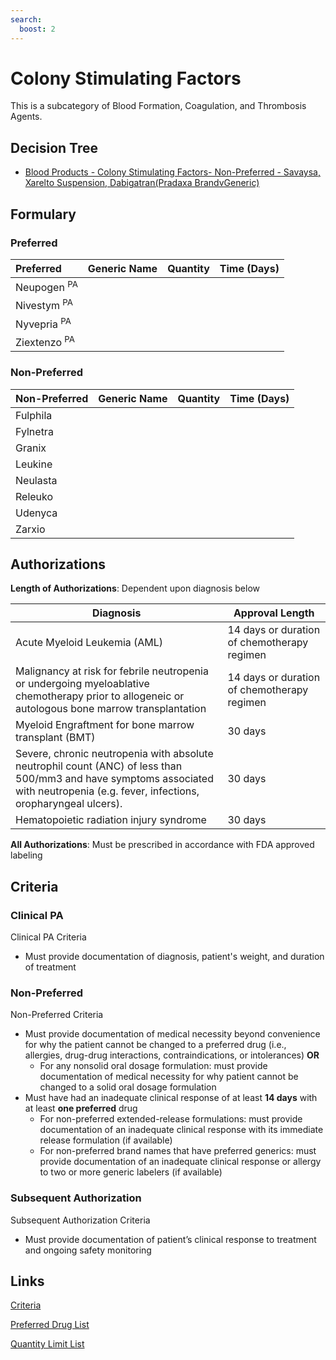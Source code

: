 ```yaml
---
search:
  boost: 2 
---
```


# Colony Stimulating Factors

This is a subcategory of Blood Formation, Coagulation, and Thrombosis Agents.

## Decision Tree

- [Blood Products - Colony Stimulating Factors- Non-Preferred - Savaysa, Xarelto Suspension, Dabigatran(Pradaxa BrandvGeneric)](https://forms.office.com.mcas.ms/pages/designpagev2.aspx?auth_pvr=OrgId&auth_upn=anttwaniqua.greer%40gainwelltechnologies.com&origin=OfficeDotCom&lang=en-US&sessionid=dba554c2-2c78-4f60-bee3-f837172c2546&route=GroupForms&subpage=design&id=nPhjxpvvj0G9PUHkbAzgaN9UYz8EqmlIs3_TYn4TbXBURVNBTjhJQlpPMlE5RFNWV1BSMVFJRDVORCQlQCN0PWcu&topview=Preview)

## Formulary

### Preferred

| Preferred               | Generic Name | Quantity | Time (Days) |
|:------------------------|:-------------|:--------:|:-----------:|
| Neupogen <sup>PA</sup>  |              |          |             |
| Nivestym <sup>PA</sup>  |              |          |             |
| Nyvepria <sup>PA</sup>  |              |          |             |
| Ziextenzo <sup>PA</sup> |              |          |             |

### Non-Preferred

| Non-Preferred | Generic Name | Quantity | Time (Days) |
|:--------------|:-------------|:--------:|:-----------:|
| Fulphila      |              |          |             |
| Fylnetra      |              |          |             |
| Granix        |              |          |             |
| Leukine       |              |          |             |
| Neulasta      |              |          |             |
| Releuko       |              |          |             |
| Udenyca       |              |          |             |
| Zarxio        |              |          |             |

## Authorizations

**Length of Authorizations**: Dependent upon diagnosis below

| Diagnosis                                                                                                                                                                           | Approval Length                             |
|-------------------------------------------------------------------------------------------------------------------------------------------------------------------------------------|---------------------------------------------|
| Acute Myeloid Leukemia (AML)                                                                                                                                                        | 14 days or duration of chemotherapy regimen |
| Malignancy at risk for febrile neutropenia or undergoing myeloablative chemotherapy prior to allogeneic or autologous bone marrow transplantation                                   | 14 days or duration of chemotherapy regimen |
| Myeloid Engraftment for bone marrow transplant (BMT)                                                                                                                                | 30 days                                     |
| Severe, chronic neutropenia with absolute neutrophil count (ANC) of less than 500/mm3 and have symptoms associated with neutropenia (e.g. fever, infections, oropharyngeal ulcers). | 30 days                                     |
| Hematopoietic radiation injury syndrome                                                                                                                                             | 30 days                                     |

**All Authorizations**: Must be prescribed in accordance with FDA approved labeling

## Criteria

### Clinical PA

Clinical PA Criteria

- Must provide documentation of diagnosis, patient's weight, and duration of treatment

### Non-Preferred

Non-Preferred Criteria

-   Must provide documentation of medical necessity beyond convenience for why the patient cannot be changed to a preferred drug (i.e., allergies, drug-drug interactions, contraindications, or intolerances) **OR**
    -   For any nonsolid oral dosage formulation: must provide documentation of medical necessity for why patient cannot be changed to a solid oral dosage formulation
-   Must have had an inadequate clinical response of at least **14 days** with at least **one preferred** drug
    -   For non-preferred extended-release formulations: must provide documentation of an inadequate clinical response with its immediate release formulation (if available)
    -   For non-preferred brand names that have preferred generics: must provide documentation of an inadequate clinical response or allergy to two or more generic labelers (if available)

### Subsequent Authorization

Subsequent Authorization Criteria

-   Must provide documentation of patient’s clinical response to treatment and ongoing safety monitoring

## Links

[Criteria](https://pharmacy.medicaid.ohio.gov/sites/default/files/20230401_UPDL_Criteria%20_APPROVED.pdf#page=13)

[Preferred Drug List](https://pharmacy.medicaid.ohio.gov/sites/default/files/20230401_UPDL_v7_Approved.pdf#page=9)

[Quantity Limit List](https://pharmacy.medicaid.ohio.gov/sites/default/files/20230101_Ohio_Medicaid_Quantity_Document_APPROVED.pdf)

